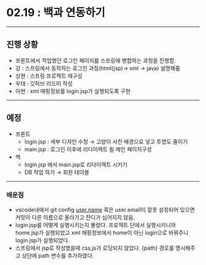 # 02.19 : 백과 연동하기
---
## 진행 상황

- 프론트에서 작업했던 로그인 페이지를 스프링에 병합하는 과정을 진행함.
- 강 : 스프링에서 동작하는 로그인 과정(html(jsp)→ xml → java) 설명해줌
- 상현 : 스프링 프로젝트 재구성
- 우태 : 깃허브 리드미 작성
- 아현 : xml 매핑정보를 login.jsp가 실행되도록 구현
---
## 예정

- 프론트
    - login.jsp : 세부 디자인 수정 → 고양이 사진 배경으로 넣고 투명도 줄이기
    - main.jsp : 로그인 이후에 리다이렉트 될 메인 페이지구성
- 백
    - login.jsp 에서 main.jsp로 리다이렉트 시키기
    - DB 작업 하기 → 회원 테이블
---
### 배운점
- vscode내에서 git config [user.name](http://user.name) 혹은 user.email이 잘못 설정되어 있으면 커밋이 다른 이름으로 올라가고 잔디가 심어지지 않음.
- login.jsp를 어떻게 실행시키는지 몰랐다. 프로젝트 단에서 실행시키니까 home.jsp가 실행되었고 xml 매핑정보에서 home이 아닌 login으로 바꿔주니 login.jsp가 실행되었다.
- 스프링에서 jsp로 작성했을때 css,js가 로딩되지 않았다. {path} 경로를 명시해주고 상단에 path 변수를 추가하였다.
